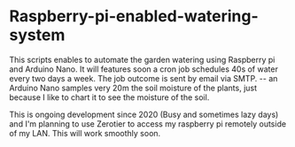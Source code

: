 # Raspberry-pi-enabled-watering-system

This scripts enables to automate the garden watering using Raspberry pi and Arduino Nano. It will features soon a cron job schedules 40s of water every two days a week. The job outcome is sent by email via SMTP. -- an Arduino Nano samples very 20m the soil moisture of the plants, just because I like to chart it to see the moisture of the soil.

This is ongoing development since 2020 (Busy and sometimes lazy days) and I'm planning to use Zerotier to access my raspberry pi remotely outside of my LAN. This will work smoothly soon.


